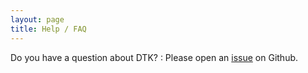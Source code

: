 ```yaml
---
layout: page
title: Help / FAQ
---
```


Do you have a question about DTK?
: Please open an [issue](https://github.com/ORNL-CESS/DataTransferKit/issues/new) on Github.

